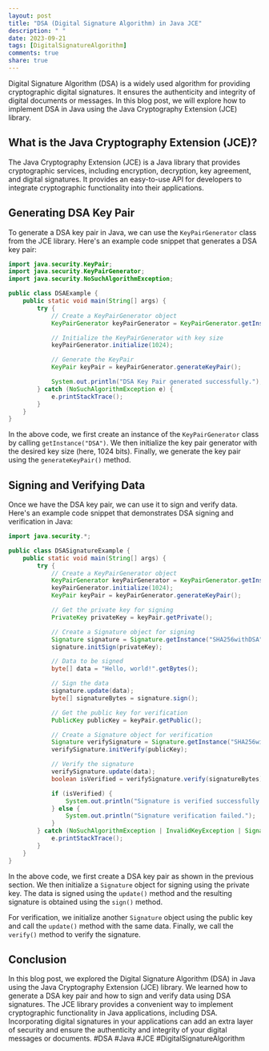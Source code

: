 ```yaml
---
layout: post
title: "DSA (Digital Signature Algorithm) in Java JCE"
description: " "
date: 2023-09-21
tags: [DigitalSignatureAlgorithm]
comments: true
share: true
---
```


Digital Signature Algorithm (DSA) is a widely used algorithm for providing cryptographic digital signatures. It ensures the authenticity and integrity of digital documents or messages. In this blog post, we will explore how to implement DSA in Java using the Java Cryptography Extension (JCE) library.

## What is the Java Cryptography Extension (JCE)?

The Java Cryptography Extension (JCE) is a Java library that provides cryptographic services, including encryption, decryption, key agreement, and digital signatures. It provides an easy-to-use API for developers to integrate cryptographic functionality into their applications.

## Generating DSA Key Pair

To generate a DSA key pair in Java, we can use the `KeyPairGenerator` class from the JCE library. Here's an example code snippet that generates a DSA key pair:

```java
import java.security.KeyPair;
import java.security.KeyPairGenerator;
import java.security.NoSuchAlgorithmException;

public class DSAExample {
    public static void main(String[] args) {
        try {
            // Create a KeyPairGenerator object
            KeyPairGenerator keyPairGenerator = KeyPairGenerator.getInstance("DSA");

            // Initialize the KeyPairGenerator with key size
            keyPairGenerator.initialize(1024);

            // Generate the KeyPair
            KeyPair keyPair = keyPairGenerator.generateKeyPair();

            System.out.println("DSA Key Pair generated successfully.");
        } catch (NoSuchAlgorithmException e) {
            e.printStackTrace();
        }
    }
}
```

In the above code, we first create an instance of the `KeyPairGenerator` class by calling `getInstance("DSA")`. We then initialize the key pair generator with the desired key size (here, 1024 bits). Finally, we generate the key pair using the `generateKeyPair()` method.

## Signing and Verifying Data

Once we have the DSA key pair, we can use it to sign and verify data. Here's an example code snippet that demonstrates DSA signing and verification in Java:

```java
import java.security.*;

public class DSASignatureExample {
    public static void main(String[] args) {
        try {
            // Create a KeyPairGenerator object
            KeyPairGenerator keyPairGenerator = KeyPairGenerator.getInstance("DSA");
            keyPairGenerator.initialize(1024);
            KeyPair keyPair = keyPairGenerator.generateKeyPair();

            // Get the private key for signing
            PrivateKey privateKey = keyPair.getPrivate();

            // Create a Signature object for signing
            Signature signature = Signature.getInstance("SHA256withDSA");
            signature.initSign(privateKey);

            // Data to be signed
            byte[] data = "Hello, world!".getBytes();

            // Sign the data
            signature.update(data);
            byte[] signatureBytes = signature.sign();

            // Get the public key for verification
            PublicKey publicKey = keyPair.getPublic();

            // Create a Signature object for verification
            Signature verifySignature = Signature.getInstance("SHA256withDSA");
            verifySignature.initVerify(publicKey);

            // Verify the signature
            verifySignature.update(data);
            boolean isVerified = verifySignature.verify(signatureBytes);

            if (isVerified) {
                System.out.println("Signature is verified successfully.");
            } else {
                System.out.println("Signature verification failed.");
            }
        } catch (NoSuchAlgorithmException | InvalidKeyException | SignatureException e) {
            e.printStackTrace();
        }
    }
}
```

In the above code, we first create a DSA key pair as shown in the previous section. We then initialize a `Signature` object for signing using the private key. The data is signed using the `update()` method and the resulting signature is obtained using the `sign()` method.

For verification, we initialize another `Signature` object using the public key and call the `update()` method with the same data. Finally, we call the `verify()` method to verify the signature.

## Conclusion

In this blog post, we explored the Digital Signature Algorithm (DSA) in Java using the Java Cryptography Extension (JCE) library. We learned how to generate a DSA key pair and how to sign and verify data using DSA signatures. The JCE library provides a convenient way to implement cryptographic functionality in Java applications, including DSA. Incorporating digital signatures in your applications can add an extra layer of security and ensure the authenticity and integrity of your digital messages or documents. #DSA #Java #JCE #DigitalSignatureAlgorithm